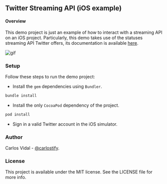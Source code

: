 ## Twitter Streaming API (iOS example)

#### Overview
This demo project is just an example of how to interact with a streaming API on an
iOS project. Particularly, this demo takes use of the statuses streaming API Twitter
offers, its documentation is available [here](https://dev.twitter.com/streaming/public).

![gif](https://media.giphy.com/media/l3vRntDnyQ4JFx0FG/giphy.gif)

### Setup
Follow these steps to run the demo project:

* Install the `gem` dependencies using `Bundler`.
```bash
bundle install
```
* Install the only `CocoaPod` dependency of the project.
```bash
pod install
```

* Sign in a valid Twitter account in the iOS simulator.

### Author
Carlos Vidal - [@carlostify](https://twitter.com/carlostify).

### License
This project is available under the MIT license. See the LICENSE file for more info.

